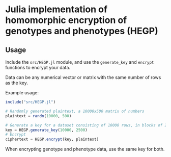 # Julia implementation of homomorphic encryption of genotypes and phenotypes (HEGP)

## Usage

Include the `src/HEGP.jl` module, and use the `generate_key` and `encrypt` functions to encrypt your data.

Data can be any numerical vector or matrix with the same number of rows as the key.

Example usage:
```julia
include("src/HEGP.jl")

# Randomly generated plaintext, a 10000x500 matrix of numbers
plaintext = randn(10000, 500)

# Generate a key for a dataset consisting of 10000 rows, in blocks of 2500 rows:
key = HEGP.generate_key(10000, 2500)
# Encrypt
ciphertext = HEGP.encrypt(key, plaintext)

```

When encrypting genotype and phenotype data, use the same key for both.
